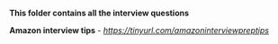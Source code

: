 
**This folder contains all the interview questions** 

**Amazon interview tips** - 
    *https://tinyurl.com/amazoninterviewpreptips*
